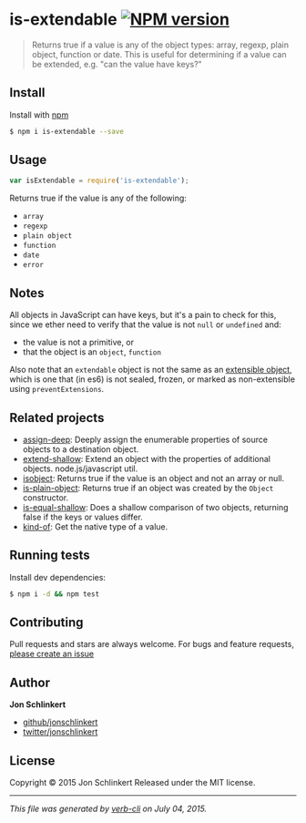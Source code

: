 # is-extendable [![NPM version](https://badge.fury.io/js/is-extendable.svg)](http://badge.fury.io/js/is-extendable)

> Returns true if a value is any of the object types: array, regexp, plain object, function or date. This is useful for determining if a value can be extended, e.g. "can the value have keys?"
































<extoc></extoc>

## Install

Install with [npm](https://www.npmjs.com/)

```sh
$ npm i is-extendable --save
```

## Usage

```js
var isExtendable = require('is-extendable');
```

Returns true if the value is any of the following:

* `array`
* `regexp`
* `plain object`
* `function`
* `date`
* `error`

## Notes

All objects in JavaScript can have keys, but it's a pain to check for this, since we ether need to verify that the value is not `null` or `undefined` and:

* the value is not a primitive, or
* that the object is an `object`, `function`

Also note that an `extendable` object is not the same as an [extensible object](https://developer.mozilla.org/en-US/docs/Web/JavaScript/Reference/Global_Objects/Object/isExtensible), which is one that (in es6) is not sealed, frozen, or marked as non-extensible using `preventExtensions`.

## Related projects

* [assign-deep](https://github.com/jonschlinkert/assign-deep): Deeply assign the enumerable properties of source objects to a destination object.
* [extend-shallow](https://github.com/jonschlinkert/extend-shallow): Extend an object with the properties of additional objects. node.js/javascript util.
* [isobject](https://github.com/jonschlinkert/isobject): Returns true if the value is an object and not an array or null.
* [is-plain-object](https://github.com/jonschlinkert/is-plain-object): Returns true if an object was created by the `Object` constructor.
* [is-equal-shallow](https://github.com/jonschlinkert/is-equal-shallow): Does a shallow comparison of two objects, returning false if the keys or values differ.
* [kind-of](https://github.com/jonschlinkert/kind-of): Get the native type of a value.

## Running tests

Install dev dependencies:

```sh
$ npm i -d && npm test
```

## Contributing

Pull requests and stars are always welcome. For bugs and feature requests, [please create an issue](https://github.com/jonschlinkert/is-extendable/issues/new)

## Author

**Jon Schlinkert**

+ [github/jonschlinkert](https://github.com/jonschlinkert)
+ [twitter/jonschlinkert](http://twitter.com/jonschlinkert)

## License

Copyright © 2015 Jon Schlinkert
Released under the MIT license.

***

_This file was generated by [verb-cli](https://github.com/assemble/verb-cli) on July 04, 2015._